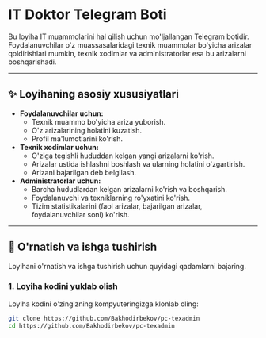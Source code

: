 # IT Doktor Telegram Boti

Bu loyiha IT muammolarini hal qilish uchun mo'ljallangan Telegram botidir. Foydalanuvchilar o'z muassasalaridagi texnik muammolar bo'yicha arizalar qoldirishlari mumkin, texnik xodimlar va administratorlar esa bu arizalarni boshqarishadi.

---

## ✨ Loyihaning asosiy xususiyatlari

- **Foydalanuvchilar uchun:**
    - Texnik muammo bo'yicha ariza yuborish.
    - O'z arizalarining holatini kuzatish.
    - Profil ma'lumotlarini ko'rish.
- **Texnik xodimlar uchun:**
    - O'ziga tegishli hududdan kelgan yangi arizalarni ko'rish.
    - Arizalar ustida ishlashni boshlash va ularning holatini o'zgartirish.
    - Arizani bajarilgan deb belgilash.
- **Administratorlar uchun:**
    - Barcha hududlardan kelgan arizalarni ko'rish va boshqarish.
    - Foydalanuvchi va texniklarning ro'yxatini ko'rish.
    - Tizim statistikalarini (faol arizalar, bajarilgan arizalar, foydalanuvchilar soni) ko'rish.

---

## 🚀 O'rnatish va ishga tushirish

Loyihani o'rnatish va ishga tushirish uchun quyidagi qadamlarni bajaring.

### 1. Loyiha kodini yuklab olish

Loyiha kodini o'zingizning kompyuteringizga klonlab oling:

```bash
git clone https://github.com/Bakhodirbekov/pc-texadmin
cd https://github.com/Bakhodirbekov/pc-texadmin
